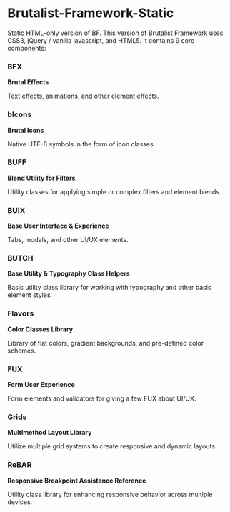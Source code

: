# Brutalist-Framework-Static
Static HTML-only version of BF. This version of Brutalist Framework uses CSS3, jQuery / vanilla javascript, and HTML5. It contains 9 core components: 

### BFX
**Brutal Effects**

Text effects, animations, and other element effects.

### bIcons
**Brutal Icons**

Native UTF-8 symbols in the form of icon classes.

### BUFF
**Blend Utility for Filters**

Utility classes for applying simple or complex filters and element blends.

### BUIX
**Base User Interface & Experience**

Tabs, modals, and other UI/UX elements.

### BUTCH
**Base Utility & Typography Class Helpers**

Basic utility class library for working with typography and other basic element styles.

### Flavors
**Color Classes Library**

Library of flat colors, gradient backgrounds, and pre-defined color schemes.

### FUX
**Form User Experience**

Form elements and validators for giving a few FUX about UI/UX.

### Grids
**Multimethod Layout Library**

Utilize multiple grid systems to create responsive and dynamic layouts.

### ReBAR
**Responsive Breakpoint Assistance Reference**

Utility class library for enhancing responsive behavior across multiple devices.

